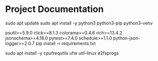 # Project Documentation

sudo apt update
sudo apt install -y python3 python3-pip python3-venv

psutil>=5.9.0
click>=8.1.3
colorama>=0.4.6
rich>=13.4.2
jsonschema>=4.18.0
pytest>=7.4.0
schedule>=1.1.0
python-json-logger>=2.0.7
pip install -r requirements.txt

sudo apt install -y cpufrequtils ufw util-linux e2fsprogs

